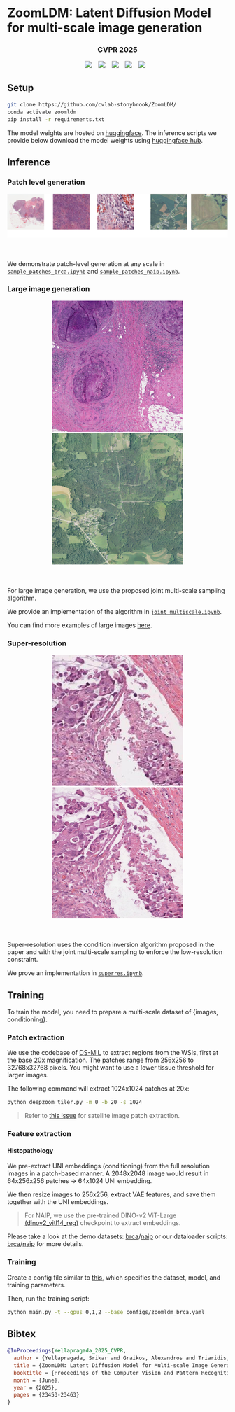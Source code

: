 # ZoomLDM: Latent Diffusion Model for multi-scale image generation 


### <div align="center"> CVPR 2025 <div>

<div align="center">
    <a href="https://histodiffusion.github.io/docs/projects/zoomldm/"><img src="https://img.shields.io/static/v1?label=Project&message=Page&color=red&logo=github-pages"></a> &ensp;
    <a href="https://arxiv.org/abs/2411.16969"><img src="https://img.shields.io/static/v1?label=arXiv&message=ZoomLDM&color=b75fb3&logo=arxiv"></a> &ensp;
    <a href="https://huggingface.co/StonyBrook-CVLab/ZoomLDM"><img src="https://img.shields.io/static/v1?label=HF&message=Checkpoints&color=69a75b&logo=huggingface"></a> &ensp;
    <a href="https://huggingface.co/datasets/StonyBrook-CVLab/ZoomLDM-demo-dataset"><img src="https://img.shields.io/static/v1?label=HF&message=Example%20Dataset&color=6785d0&logo=huggingface"></a> &ensp;
    <a href="https://histodiffusion.github.io/pages/zoomldm_large_images/large_images.html"><img src="https://img.shields.io/badge/Large%20image%20Viewer-cc5658"></a> &ensp;
</div>

## Setup

```bash
git clone https://github.com/cvlab-stonybrook/ZoomLDM/
conda activate zoomldm
pip install -r requirements.txt
```
The model weights are hosted on [huggingface](https://huggingface.co/StonyBrook-CVLab/ZoomLDM). The inference scripts we provide below download the model weights using [huggingface hub](https://huggingface.co/docs/hub/index).

## Inference

### Patch level generation
<center>
<a href="./assets/patches.png">
<img src="./assets/patches.png">
</a>
</center>
<br>
<br>

We demonstrate patch-level generation at any scale in [`sample_patches_brca.ipynb`](./notebooks/sample_patches_brca.ipynb) and [`sample_patches_naip.ipynb`](./notebooks/sample_patches_naip.ipynb).

### Large image generation
<center>
<a href="./assets/brca_001.jpeg">
<img src="./assets/brca_001.jpeg" style="width:300px;height:300px;"> 
</a>
<a href="./assets/naip_001.jpg">
<img src="./assets/naip_001.jpg" style="width:300px;height:300px;"> 
</a>
</center>
<br>
<br>

For large image generation, we use the proposed joint multi-scale sampling algorithm.

We provide an implementation of the algorithm in [`joint_multiscale.ipynb`](./notebooks/joint_multiscale.ipynb).

You can find more examples of large images [here](https://histodiffusion.github.io/pages/zoomldm_large_images/large_images.html).


### Super-resolution
<center>
<a href="./assets/lr.jpg">
<img src="./assets/lr.jpg" style="width:300px;height:300px;"> 
</a>
<a href="./assets/sr.jpg">
<img src="./assets/sr.jpg" style="width:300px;height:300px;"> 
</a>
</center>
<br>
<br>

Super-resolution uses the condition inversion algorithm proposed in the paper and with the joint multi-scale sampling to enforce the low-resolution constraint.

We prove an implementation in [`superres.ipynb`](./notebooks/superres.ipynb).


## Training

To train the model, you need to prepare a multi-scale dataset of {images, conditioning}. 

### Patch extraction 


We use the codebase of [DS-MIL](https://github.com/binli123/dsmil-wsi) to extract regions from the WSIs, first at the base 20x magnification. The patches range from 256x256 to 32768x32768 pixels. You might want to use a lower tissue threshold for larger images.

The following command will extract 1024x1024 patches at 20x:

```bash
python deepzoom_tiler.py -m 0 -b 20 -s 1024
```

> Refer to [this issue](https://github.com/cvlab-stonybrook/ZoomLDM/issues/4) for satellite image patch extraction.

### Feature extraction

#### Histopathology 
We pre-extract UNI embeddings (conditioning) from the full resolution images in a patch-based manner. A 2048x2048 image would result in 64x256x256 patches -> 64x1024 UNI embedding.

We then resize images to 256x256, extract VAE features, and save them together with the UNI embeddings. 

> For NAIP, we use the pre-trained DINO-v2 ViT-Large [(dinov2_vitl14_reg)](https://github.com/facebookresearch/dinov2?tab=readme-ov-file#pretrained-backbones-via-pytorch-hub) checkpoint to extract embeddings.

Please take a look at the demo datasets: [brca](https://huggingface.co/datasets/StonyBrook-CVLab/ZoomLDM-demo-dataset-BRCA)/[naip](https://huggingface.co/datasets/StonyBrook-CVLab/ZoomLDM-demo-dataset-NAIP) or our dataloader scripts: [brca](./ldm/data/brca.py)/[naip](./ldm/data/naip.py) for more details.


### Training
Create a config file similar to [this](./configs/zoomldm_brca.yaml), which specifies the dataset, model, and training parameters.

Then, run the training script:

```bash 
python main.py -t --gpus 0,1,2 --base configs/zoomldm_brca.yaml
```

## Bibtex
```bibtex
@InProceedings{Yellapragada_2025_CVPR,
  author = {Yellapragada, Srikar and Graikos, Alexandros and Triaridis, Kostas and Prasanna, Prateek and Gupta, Rajarsi and Saltz, Joel and Samaras, Dimitris},
  title = {ZoomLDM: Latent Diffusion Model for Multi-scale Image Generation},
  booktitle = {Proceedings of the Computer Vision and Pattern Recognition Conference (CVPR)},
  month = {June},
  year = {2025},
  pages = {23453-23463}
}
```
